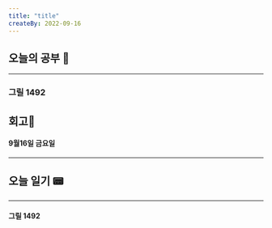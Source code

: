 ```yaml
---
title: "title"
createBy: 2022-09-16
---
```

## 오늘의 공부 🎉
---
### 그릴 1492

## 회고🎇
#### 9월16일 금요일
---
#### 

## 오늘 일기 📟
---
#### 그릴 1492